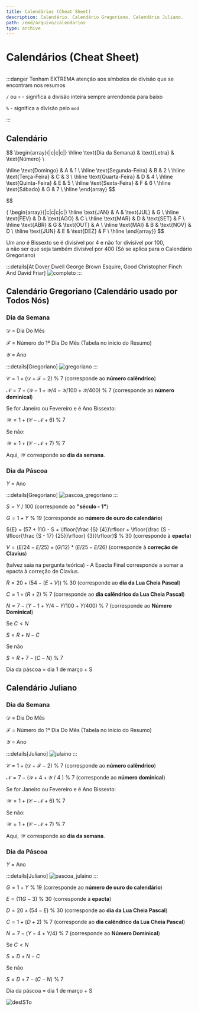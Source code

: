 ```yaml
---
title: Calendários (Cheat Sheet)
description: Calendário. Calendário Gregoriano. Calendário Juliano.
path: /emd/arquivo/calendarios
type: archive
---
```


# Calendários (Cheat Sheet)

```toc

```

:::danger
Tenham EXTREMA atenção aos símbolos de divisão que se encontram nos resumos

`/` ou `÷` - significa a divisão inteira sempre arrendonda para baixo

`%` - significa a divisão pelo `mod`

:::

## Calendário

$$
\begin{array}{|c|c|c|}
\hline
\text{Dia da Semana} & \text{Letra} & \text{Número}
\\

\hline
 \text{Domingo} & A & 1 \\
\hline
 \text{Segunda-Feira} & B & 2 \\
\hline
 \text{Terça-Feira} & C & 3 \\
\hline
 \text{Quarta-Feira} & D & 4 \\
\hline
 \text{Quinta-Feira} & E & 5 \\
\hline
 \text{Sexta-Feira} & F & 6 \\
\hline
 \text{Sábado} & G & 7 \\
\hline
\end{array}
$$

$$

{
\begin{array}{|c|c|c|c|}
\hline
 \text{JAN} & A & \text{JUL} & G \\
\hline
 \text{FEV} & D & \text{AGO} & C \\
\hline
 \text{MAR} & D & \text{SET} & F \\
\hline
 \text{ABR} & G & \text{OUT} & A \\
\hline
 \text{MAI} & B & \text{NOV} & D \\
\hline
 \text{JUN} & E & \text{DEZ} & F \\
 \hline
\end{array}}
$$

Um ano é Bissexto se é divisível por 4 e não for divisível por 100,\
 a não ser que seja também divisível por 400 (Só se aplica para o Calendário Gregoriano)

:::details[At Dover Dwell George Brown Esquire, Good Christopher Finch And David Friar]
![completo](../assets/1003-calendario.jpeg#dark=1)
:::

## Calendário Gregoriano (Calendário usado por Todos Nós)

### Dia da Semana

$\mathcal{D}$ = Dia Do Mês

$\mathcal{F}$ = Número do 1º Dia Do Mês (Tabela no início do Resumo)

$\mathcal{Y}$ = Ano

:::details[Gregoriano]
![gregoriano](../assets/1003-gregoriano.jpeg#dark=1)
:::

$\mathcal{C} = 1 + (\mathcal{D}+ \mathcal{F} -2)$ % 7 (corresponde ao **número calêndrico**)

$\mathcal{N} = 7 - (\mathcal{Y} - 1 +  \mathcal{Y} / 4 - \mathcal{Y} / 100 + \mathcal{Y} / 400)$ % 7 (corresponde ao **número dominical**)

Se for Janeiro ou Fevereiro e é Ano Bissexto:

$\mathcal{W} = 1 + (\mathcal{C} - \mathcal{N} + 6)$ % 7

Se não:

$\mathcal{W} = 1 + (\mathcal{C} - \mathcal{N} + 7)$ % 7

Aqui, $\mathcal{W}$ corresponde ao **dia da semana**.

### Dia da Páscoa

${Y}$ = Ano

:::details[Gregoriano]
![pascoa_gregoriano](../assets/1003-pascoag.jpeg#dark=1)
:::

${S} = {Y}$ / 100 (corresponde ao **"século - 1"**)

${G} = 1 + {Y}$ % 19 (corresponde ao **número de ouro do calendário**)

${E} = (57 + 11G - S + \lfloor{\frac {S} {4}}\rfloor + \lfloor{\frac {S - \lfloor{\frac {S - 17} {25}}\rfloor} {3}}\rfloor)$ % 30 (corresponde à **epacta**)

${V} = (E / 24 - E / 25) + (G / 12) * (E / 25 - E / 26)$ (corresponde à **correção de Clavius**)

(talvez saia na pergunta teórica) - A Epacta Final corresponde a somar a epacta à correção de Clavius.

${R} = 20 + (54 - ({E}+ V))$ % 30 (corresponde ao **dia da Lua Cheia Pascal**)

${C} = 1 + ({R} + 2)$ % 7 (corresponde ao **dia calêndrico da Lua Cheia Pascal**)

${N} = 7 - ({Y} - 1 +  {Y} / 4 - {Y} / 100 +  {Y} / 400 )$ % 7 (corresponde ao **Número Dominical**)

Se ${C} < {N}$

${S} = {R} + {N} - {C}$

Se não

${S} = {R} + 7 - ({C} - {N})$ % 7

Dia da páscoa = dia 1 de março + S

## Calendário Juliano

### Dia da Semana

$\mathcal{D}$ = Dia Do Mês

$\mathcal{F}$ = Número do 1º Dia Do Mês (Tabela no início do Resumo)

$\mathcal{Y}$ = Ano

:::details[Juliano]
![julaino](../assets/1003-juliano.jpeg#dark=1)
:::

$\mathcal{C} = 1 + (\mathcal{D}+ \mathcal{F} -2)$ % 7 (corresponde ao **número calêndrico**)

$\mathcal{N} = 7 - (\mathcal{Y} + 4 + \mathcal{Y}$ / 4 $)$ % 7 (corresponde ao **número dominical**)

Se for Janeiro ou Fevereiro e é Ano Bissexto:

$\mathcal{W} = 1 + (\mathcal{C} - \mathcal{N} + 6)$ % 7

Se não:

$\mathcal{W} = 1 + (\mathcal{C} - \mathcal{N} + 7)$ % 7

Aqui, $\mathcal{W}$ corresponde ao **dia da semana**.

### Dia da Páscoa

${Y}$ = Ano

:::details[Juliano]
![pascoa_julaino](../assets/1003-pascoaj.jpeg#dark=1)
:::

${G} = 1 + {Y}$ % 19 (corresponde ao **número de ouro do calendário**)

${E} = (11 {G} - 3)$ % 30 (corresponde à **epacta**)

${D} = 20 + (54 - {E})$ % 30 (corresponde ao **dia da Lua Cheia Pascal**)

${C} = 1 + ({D} + 2)$ % 7 (corresponde ao **dia calêndrico da Lua Cheia Pascal**)

${N} = 7 - ({Y} - 4 + {Y} / 4)$ % 7 (corresponde ao **Número Dominical**)

Se ${C} < {N}$

${S} = {D} + {N} - {C}$

Se não

${S} = {D} + 7 - ({C} - {N})$ % 7

Dia da páscoa = dia 1 de março + S

![desISTo](../assets/1003-cal.jpg#dark=1)
